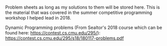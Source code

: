 Problem sheets as long as my solutions to them will be stored here.
This is the material that was covered in the summer competitive programming workshop I helped lead in 2018.

Dynamic Programming problems (From Sealtor's 2018 course which can be found here: https://contest.cs.cmu.edu/295/):
https://contest.cs.cmu.edu/295/s18/180117-problems.pdf
